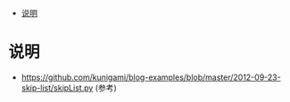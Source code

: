 <!-- TOC -->

- [说明](#说明)

<!-- /TOC -->


<a id="markdown-说明" name="说明"></a>
# 说明

* https://github.com/kunigami/blog-examples/blob/master/2012-09-23-skip-list/skipList.py (参考)
